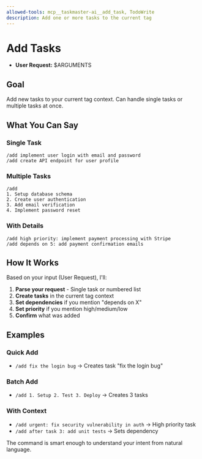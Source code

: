 ```yaml
---
allowed-tools: mcp__taskmaster-ai__add_task, TodoWrite
description: Add one or more tasks to the current tag
---
```


# Add Tasks

- **User Request:** $ARGUMENTS

## Goal

Add new tasks to your current tag context. Can handle single tasks or multiple tasks at once.

## What You Can Say

### Single Task

```
/add implement user login with email and password
/add create API endpoint for user profile
```

### Multiple Tasks

```
/add
1. Setup database schema
2. Create user authentication
3. Add email verification
4. Implement password reset
```

### With Details

```
/add high priority: implement payment processing with Stripe
/add depends on 5: add payment confirmation emails
```

## How It Works

Based on your input (User Request), I'll:

1. **Parse your request** - Single task or numbered list
2. **Create tasks** in the current tag context
3. **Set dependencies** if you mention "depends on X"
4. **Set priority** if you mention high/medium/low
5. **Confirm** what was added

## Examples

### Quick Add

- `/add fix the login bug` → Creates task "fix the login bug"

### Batch Add

- `/add 1. Setup 2. Test 3. Deploy` → Creates 3 tasks

### With Context

- `/add urgent: fix security vulnerability in auth` → High priority task
- `/add after task 3: add unit tests` → Sets dependency

The command is smart enough to understand your intent from natural language.
